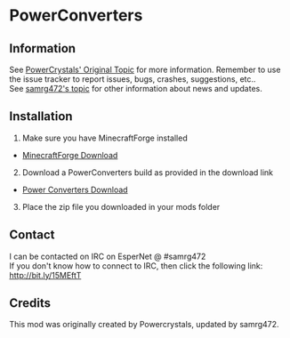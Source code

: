PowerConverters
===================

Information
--
See [PowerCrystals' Original Topic](http://www.minecraftforum.net/topic/1629898-) for more information. Remember to use the issue tracker to report issues, bugs, crashes, suggestions, etc..
<br />See [samrg472's topic](http://www.minecraftforum.net/topic/1695968-) for other information about news and updates.

Installation
--
1. Make sure you have MinecraftForge installed
  * [MinecraftForge Download](http://files.minecraftforge.net/ "Download MinecraftForge")
2. Download a PowerConverters build as provided in the download link
  * [Power Converters Download](http://bit.ly/16sRGNc "Download Power Converters")
3. Place the zip file you downloaded in your mods folder

Contact
--
I can be contacted on IRC on EsperNet @ #samrg472
<br />If you don't know how to connect to IRC, then click the following link: http://bit.ly/15MEftT

Credits
--

This mod was originally created by Powercrystals, updated by samrg472.
